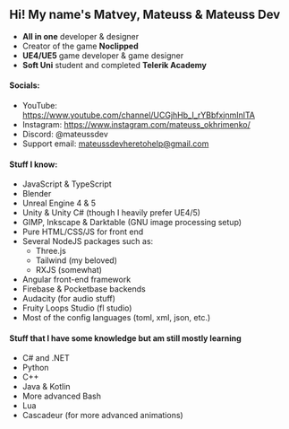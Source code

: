## Hi! My name's **Matvey, Mateuss & Mateuss Dev**
- **All in one** developer & designer
- Creator of the game **Noclipped**
- **UE4/UE5** game developer & game designer
- **Soft Uni** student and completed **Telerik Academy**


#### Socials:
- YouTube: https://www.youtube.com/channel/UCGjhHb_I_rYBbfxjnmInlTA
- Instagram: https://www.instagram.com/mateuss_okhrimenko/
- Discord: @mateussdev
- Support email: mateussdevheretohelp@gmail.com

#### Stuff I know:
- JavaScript & TypeScript
- Blender
- Unreal Engine 4 & 5
- Unity & Unity C# (though I heavily prefer UE4/5)
- GIMP, Inkscape & Darktable (GNU image processing setup)
- Pure HTML/CSS/JS for front end
- Several NodeJS packages such as:
  - Three.js
  - Tailwind (my beloved)
  - RXJS (somewhat)
- Angular front-end framework
- Firebase & Pocketbase backends
- Audacity (for audio stuff)
- Fruity Loops Studio (fl studio)
- Most of the config languages (toml, xml, json, etc.)
#### Stuff that I have some knowledge but am still mostly learning
- C# and .NET
- Python
- C++
- Java & Kotlin
- More advanced Bash
- Lua
- Cascadeur (for more advanced animations)
